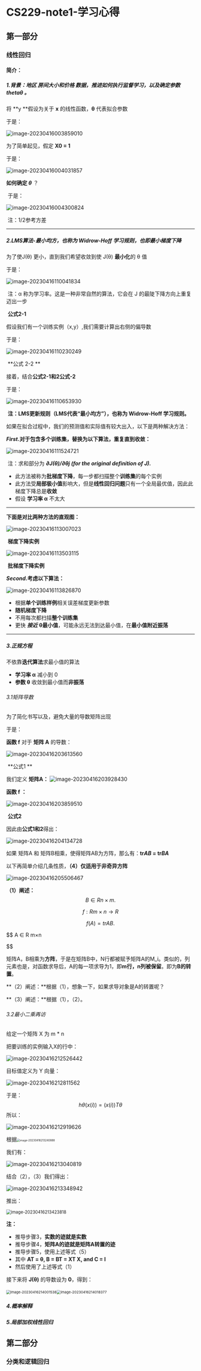 # CS229-note1-学习心得

## **第一部分**

### 线性回归

#### 简介：

##### 1.背景：地区 *房间大小和价格*  数据，推进如何执行监督学习，以及确定参数 *thetaθ* 。

将 **y **假设为关于 **x** 的线性函数，**θ** 代表拟合参数

于是：

![image-20230416003859010](C:\Users\hui\AppData\Roaming\Typora\typora-user-images\image-20230416003859010.png)

为了简单起见，假定 **X0 = 1**

于是：

![image-20230416004031857](C:\Users\hui\AppData\Roaming\Typora\typora-user-images\image-20230416004031857.png)

**如何确定 *θ*** ？

​	于是：

![image-20230416004300824](C:\Users\hui\AppData\Roaming\Typora\typora-user-images\image-20230416004300824.png)

​																										注：1/2参考方差

------



##### **2.LMS算法-最小均方，也称为 Widrow-Hoff 学习规则**，也即最小梯度下降

为了使J(θ) 更⼩，直到我们希望收敛到使 J(θ) **最⼩化**的 θ 值

于是：

![image-20230416110041834](../../../AppData/Roaming/Typora/typora-user-images/image-20230416110041834.png)

​					注：α 称为学习率。这是⼀种⾮常⾃然的算法，它会在 J 的最陡下降⽅向上重复迈出⼀步

​																						**公式2-1**

假设我们有一个训练实例（x,y）,我们需要计算出右侧的偏导数

于是：

![image-20230416110230249](../../../AppData/Roaming/Typora/typora-user-images/image-20230416110230249.png)

​																						**公式 2-2 **

接着，结合**公式2-1和2公式-2**

于是：

![image-20230416110653930](../../../AppData/Roaming/Typora/typora-user-images/image-20230416110653930.png)

​						  	**注：LMS更新规则（LMS代表“最小均方”），也称为 Widrow-Hoff 学习规则。**



如果在拟合过程中，我们的预测值和实际值有较大出入，以下是两种解决方法：

***First*.对于包含多个训练集，替换为以下算法，重复直到收敛：**

![image-20230416111524721](../../../AppData/Roaming/Typora/typora-user-images/image-20230416111524721.png)

​												注：求和部分为   ***∂J(θ)/∂θj   (for the original definition of J).***

* 此方法被称为**批梯度下降**，每一步都扫描整个**训练集**的每个实例
* 此方法受**局部极小值**影响大，但是**线性回归问题**只有一个全局最优值，因此此梯度下降总是**收敛**
* 假设 **学习率 α**  不太大

------

**下面是对比两种方法的直观图：**

![image-20230416113007023](../../../AppData/Roaming/Typora/typora-user-images/image-20230416113007023.png)

​																						**梯度下降实例**

![image-20230416113503115](../../../AppData/Roaming/Typora/typora-user-images/image-20230416113503115.png)

​																				**批梯度下降实例**

***Second*.考虑以下算法：**

![image-20230416113826870](../../../AppData/Roaming/Typora/typora-user-images/image-20230416113826870.png)

* 根据**单个训练样例**相关误差梯度更新参数
* **随机梯度下降**
* 不用每次都扫描**整个训练集**
* 更快 ***接近***  **θ最小值**，可能永远无法到达最小值，在**最小值附近振荡**

------



##### 3.正规方程

不依靠**迭代算法**求最小值的算法

* **学习率 α** 减小到 0 
* **参数 θ** 收敛到最小值而**非振荡**

###### 3.1矩阵导数

为了简化书写以及，避免大量的导数矩阵出现

于是：

**函数 f** 对于 **矩阵 A** 的导数：

![image-20230416203613560](../../../AppData/Roaming/Typora/typora-user-images/image-20230416203613560.png)

​																											**公式1 **

我们定义 **矩阵A：**												![image-20230416203928430](../../../AppData/Roaming/Typora/typora-user-images/image-20230416203928430.png)

**函数 f ：**

![image-20230416203859510](../../../AppData/Roaming/Typora/typora-user-images/image-20230416203859510.png)

​																												**公式2**



因此由**公式1和2**得出：

![image-20230416204134728](../../../AppData/Roaming/Typora/typora-user-images/image-20230416204134728.png)

如果 矩阵A 和 矩阵B相乘，使得矩阵AB为方阵，那么有：**tr*AB*  =  tr*BA***

以下再简单介绍几条性质，**（4）仅适用于非奇异方阵**

![image-20230416205506467](../../../AppData/Roaming/Typora/typora-user-images/image-20230416205506467.png)

**（1）阐述：**
$$
B ∈ R
n×m.
$$

$$
f : R
m×n
→ R
$$

$$
f(A) = trAB.
$$

$$
A ∈ R
m×n

$$

矩阵A，B相乘为**方阵**，于是在矩阵B中，N行都被赋予矩阵A的M_i。类似的，列元素也是，对函数求导后，A的每一项求导为1，即**m行，n列被保留**。即为**B的转置**。

**（2）阐述：**根据（1），想象一下，如果求导对象是A的转置呢？

**（3）阐述：**根据（1），（2）。

###### 3.2最小二乘再访

给定一个矩阵 X 为 m * n

把要训练的实例输入X的行中：

![image-20230416212526442](../../../AppData/Roaming/Typora/typora-user-images/image-20230416212526442.png)

目标值定义为 Y 向量：

![image-20230416212811562](../../../AppData/Roaming/Typora/typora-user-images/image-20230416212811562.png)

于是：
$$
hθ(x
(i)
) = (x
(i)
)
T
θ
$$
所以：

![image-20230416212919626](../../../AppData/Roaming/Typora/typora-user-images/image-20230416212919626.png)

根据<img src="../../../AppData/Roaming/Typora/typora-user-images/image-20230416213240888.png" alt="image-20230416213240888" style="zoom:50%;" />

我们有：

![image-20230416213040819](../../../AppData/Roaming/Typora/typora-user-images/image-20230416213040819.png)



结合（2），（3）我们得出：

![image-20230416213348942](../../../AppData/Roaming/Typora/typora-user-images/image-20230416213348942.png)



推出：

<img src="../../../AppData/Roaming/Typora/typora-user-images/image-20230416213423818.png" alt="image-20230416213423818" style="zoom:80%;" />

**注：**

* 推导步骤3，**实数的迹就是实数**
* 推导步骤4，**矩阵A的迹就是矩阵A转置的迹**
* 推导步骤5，使用上述等式（5）
* 其中 **AT = θ, B = BT = XT X, and C = I**
* 然后使用了上述等式（1）

接下来将 **J(θ)** 的导数设为 **0**，得到：

​														<img src="../../../AppData/Roaming/Typora/typora-user-images/image-20230416214001538.png" alt="image-20230416214001538" style="zoom: 67%;" /><img src="../../../AppData/Roaming/Typora/typora-user-images/image-20230416214018377.png" alt="image-20230416214018377" style="zoom:67%;" />

##### 4.概率解释

##### 5.局部加权线性回归

## 第二部分

### 分类和逻辑回归
